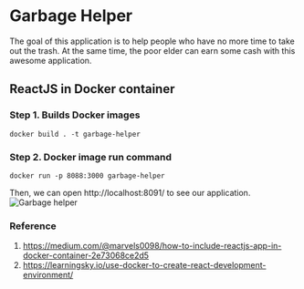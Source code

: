 # Garbage Helper
The goal of this application is to help people who have no more time to take out the trash.
At the same time, the poor elder can earn some cash with this awesome application.

## ReactJS in Docker container
### Step 1. Builds Docker images
```
docker build . -t garbage-helper
```

### Step 2. Docker image run command
```
docker run -p 8088:3000 garbage-helper
```

Then, we can open http://localhost:8091/ to see our application.
![Garbage helper](https://i.imgur.com/T2Atv1i.png)

### Reference
1. https://medium.com/@marvels0098/how-to-include-reactjs-app-in-docker-container-2e73068ce2d5
2. https://learningsky.io/use-docker-to-create-react-development-environment/